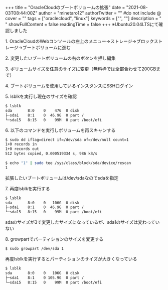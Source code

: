 +++
title = "OracleCloudのブートボリュームの拡張"
date = "2021-08-03T08:44:00Z"
author = "minetaro12"
authorTwitter = "" #do not include @
cover = ""
tags = ["oraclecloud", "linux"]
keywords = ["", ""]
description = " "
showFullContent = false
readingTime = false
+++
※Ubuntu20.04LTSにて確認しました

1\. OracleCloudのWebコンソールの左上のメニュー→ストレージ→ブロックストレージ→ブートボリュームに進む

2\. 変更したいブートボリュームの右のボタンを押し編集

3\. ボリュームサイズを任意のサイズに変更（無料枠では全部合わせて200GBまで）

4\. ブートボリュームを使用しているインスタンスにSSHログイン

5\. lsblkを実行し現在のサイズを確認

```bash
$ lsblk
sda       8:0    0    47G  0 disk 
├─sda1    8:1    0  46.9G  0 part /
└─sda15   8:15   0    99M  0 part /boot/efi
```

6\. 以下のコマンドを実行しボリュームを再スキャンする

```bash
$ sudo dd iflag=direct if=/dev/sda of=/dev/null count=1
1+0 records in
1+0 records out
512 bytes copied, 0.000519334 s, 986 kB/s
 
$ echo "1" | sudo tee /sys/class/block/sda/device/rescan
1
```

拡張したいブートボリュームは/dev/sdaなのでsdaを指定

7\.  再度lsblkを実行する

```bash
$ lsblk
sda       8:0    0   106G  0 disk 
├─sda1    8:1    0  46.9G  0 part /
└─sda15   8:15   0    99M  0 part /boot/efi
```

sdaのサイズが3で変更したサイズになっているが、sda1のサイズは変わっていない

8\. growpartでパーティションのサイズを変更する

```bash
$ sudo growpart /dev/sda 1
```

再度lsblkを実行するとパーティションのサイズが大きくなっている

```bash
$ lsblk
sda       8:0    0   106G  0 disk 
├─sda1    8:1    0 105.9G  0 part /
└─sda15   8:15   0    99M  0 part /boot/efi
```
